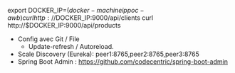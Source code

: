 export DOCKER_IP=$(docker-machine ip poc-awb)
curl http://$DOCKER_IP:9000/api/clients
curl http://$DOCKER_IP:9000/api/products


* Config avec Git / File
    * Update-refresh / Autoreload.  
* Scale Discovery (Eureka): peer1:8765,peer2:8765,peer3:8765
* Spring Boot Admin : https://github.com/codecentric/spring-boot-admin  